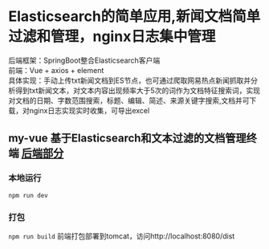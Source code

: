 # Elasticsearch的简单应用,新闻文档简单过滤和管理，nginx日志集中管理
后端框架：SpringBoot整合Elasticsearch客户端<br>
前端：Vue + axios + element<br>
具体实现：手动上传txt新闻文档到ES节点，也可通过爬取网易热点新闻抓取并分析得到txt新闻文本，对文本内容出现频率大于5次的词作为文档特征搜索词，实现对文档的日期、字数范围搜索，标题、编辑、简述、来源关键字搜索,文档并可下载，对nginx日志实现实时收集，可导出excel
## my-vue 基于Elasticsearch和文本过滤的文档管理终端 [后端部分](https://github.com/lingfenghu/my-es)
### 本地运行
`npm run dev`
### 打包
`npm run build`
前端打包部署到tomcat，访问http://localhost:8080/dist

